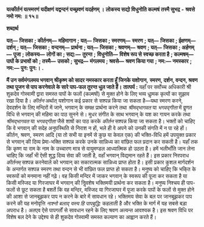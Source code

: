  **यत्कीर्तनं यत्स्मरणं यदीक्षणं** **यद्वन्दनं यच्छ्रवणं यदर्हणम् ।** **लोकस्य सद्यो विधुनोति कल्मषं** **तस्मै सुभद्र** **-** **श्रवसे नमो नम: ॥ १५॥** 

**शब्दार्थ** 

**यत्—** **जिसका** **; कीर्तनम्—** **महिमागान** **; यत्—** **जिसका** **; स्मरणम्—** **स्मरण** **; यत्—** **जिसका** **; ईक्षणम्—** **दर्शन्** **; यत्—** **जिसका** **;** **वन्दनम्—** **प्रार्थना** **; यत्—** **जिसका** **; श्रवणम्—** **श्रवण** **; यत्—** **जिसका** **; अर्हणम्—** **पूजा** **; लोकस्य—** **लोगों का** **; सद्य:—** **तुरन्त** **;** **विधुनोति—** **विशेष रूप से स्वच्छ करता है** **; कल्मषम्—** **पापों के प्रभावों को** **; तस्मै—** **उसको** **; सुभद्र—** **मंगलमय** **; श्रवसे—** **श्रवण किया गया** **; नम:—** **नमस्कार** **; नम:—** **पुन: पुन:।** **.** 

**मैं उन सर्वमंगलमय भगवान् श्रीकृष्ण को सादर नमस्कार करता हूँ जिनके यशोगान,** **स्मरण, दर्शन, वन्दन, श्रवण तथा पूजन से पाप करनेवाले के सारे पाप-फल तुरन्त धुल जाते हैं।** **तात्पर्य :** यहाँ पर सर्वोच्च अधिकारी श्री शुकदेव गोस्वामी द्वारा समस्त पापों के फलों (कल्मषों) से मुक्त होने के लिए भव्य धाॢमक कृत्यों का सुझाव रखा दिया है। *कीर्तन* अर्थात् यशोगान कई प्रकार से सश्पन्न किया जा सकता है—यथा स्मरण करने, देवदर्शन के लिए मन्दिरों में जाने, भगवान् के समक्ष प्रार्थना करने तथा *श्रीमद्भागवत* या *भगवद्गीता* में वॢणत विधि से भगवान् की महिमा का पाठ सुनने से। मुधर संगीत के साथ भगवान् के यश का गायन करके तथा *श्रीमद्भागवत* या *भगवद्गीता* जैसे शाषों का पाठ करके *कीर्तन* सश्पन्न किया जा सकता है। भक्तों को चाहिए कि वे भगवान् की सदेह अनुपस्थिति से निराश न हों, भले ही वे अपने को उनकी संगति में न पा रहे हों। कीर्तन, श्रवण, स्मरण आदि (या तो सभी या इनमें से कुछ या केवल एक) की भक्ति-विधि हमें उपयुक्त प्रकार से भगवान् की दिव्य प्रेमा-भक्ति सश्पन्न करके उनके सान्निध्य का वांछित फल प्रदान कर सकती है। यहाँ तक कि कृष्ण या राम के नाम के उच्चारण मात्र से वायुमण्डल आध्यात्मिक हो उठता है। हमें भलीभाँति जान लेना चाहिए कि जहाँ भी ऐसी शुद्ध दिव्य सेवा की जाती है, वहाँ भगवान् विद्यमान रहते हैं। इस प्रकार निरपराध *कीर्तनम्* सश्पन्न करनेवाले को भगवान् का सकारात्मक सान्निध्य प्राप्त होता है। इसी प्रकार कुशल मार्गदर्शन के अन्तर्गत सश्पन्न स्मरण तथा वन्दन से भी वांछित फल प्राप्त हो सकता है। मनुष्य को चाहिए कि भकि्त के स्वरूपों को मनमाना नहीं गढ़े। वह किसी मन्दिर में जाकर भगवान् के स्वरूप की पूजा कर सकता है या किसी मस्जिद या गिरजाघर में भगवान् की निॢवशेष भक्तिमयी प्रार्थना कर सकता है। मनुष्य निश्चय ही पाप- फलों से छूट सकता है बशर्ते कि वह मन्दिर, मस्जिद या गिरजाघर में पूजा करके पापों के फलों से मुक्त होने की आशा से जानबूझकर पाप न करने के बारे में सावधान रहे। भक्तिमय सेवा के बल पर जानबूझकर पाप करने की यह मनोवृत्ति *नाश्नो बलाद् यस्य हि पापबुद्धि:* कहलाती है और भक्ति के मार्ग में यह सबसे बड़ा अपराध है। अतएव ऐसे पापगर्तों से सावधान रहने के लिए श्रवण अत्यन्त आवश्यक है। इस श्रवण विधि पर विशेष बल देने के उद्देश्य से ही शुकदेव गोस्वामी समस्त कल्याण का आह्वान करते हैं। 